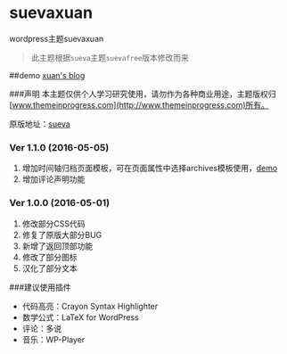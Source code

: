 # suevaxuan
wordpress主题suevaxuan
> 此主题根据`sueva`主题`suevafree`版本修改而来

##demo
[xuan's blog](http://www.qinshaoxuan.com)

###声明
本主题仅供个人学习研究使用，请勿作为各种商业用途，主题版权归[www.themeinprogress.com](http://www.themeinprogress.com)所有。

原版地址：[sueva](http://www.themeinprogress.com/sueva/)

### Ver 1.1.0 (2016-05-05)
1. 增加时间轴归档页面模板，可在页面属性中选择archives模板使用，[demo](http://www.qinshaoxuan.com/archive)
2. 增加评论声明功能

### Ver 1.0.0 (2016-05-01)
1. 修改部分CSS代码
2. 修复了原版大部分BUG
3. 新增了返回顶部功能
4. 修改了部分图标
5. 汉化了部分文本

###建议使用插件
* 代码高亮：Crayon Syntax Highlighter
* 数学公式：LaTeX for WordPress
* 评论：多说
* 音乐：WP-Player